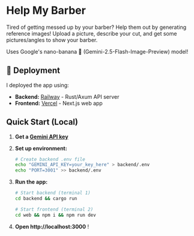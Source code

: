 # Help My Barber

Tired of getting messed up by your barber? Help them out by generating reference images! Upload a picture, describe your cut, and get some pictures/angles to show your barber.

Uses Google's nano-banana 🍌 (Gemini-2.5-Flash-Image-Preview) model!

## 🚀 Deployment

I deployed the app using:

- **Backend:** [Railway](https://railway.app) - Rust/Axum API server
- **Frontend:** [Vercel](https://vercel.com) - Next.js web app

## Quick Start (Local)

1. **Get a [Gemini API key](https://aistudio.google.com/apikey)**

2. **Set up environment:**

   ```bash
   # Create backend .env file
   echo "GEMINI_API_KEY=your_key_here" > backend/.env
   echo "PORT=3001" >> backend/.env
   ```

3. **Run the app:**

   ```bash
   # Start backend (terminal 1)
   cd backend && cargo run

   # Start frontend (terminal 2)
   cd web && npm i && npm run dev
   ```

4. **Open http://localhost:3000** !
